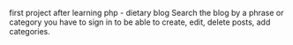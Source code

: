 first project after learning php - dietary blog
Search the blog by a phrase or category
you have to sign in to be able to create, edit, delete posts, add categories. 

